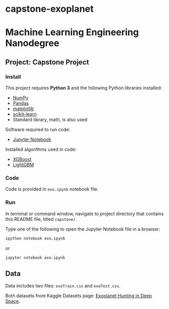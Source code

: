 # capstone-exoplanet
# Machine Learning Engineering Nanodegree
## Project: Capstone Project


### Install 

This project requires **Python 3** and the following Python libraries installed:

- [NumPy](http://www.numpy.org/)
- [Pandas](http://pandas.pydata.org)
- [matplotlib](http://matplotlib.org/)
- [scikit-learn](http://scikit-learn.org/stable/)
- Standard library, math, is also used

Software required to run code:

- [Jupyter Notebook](http://ipython.org/notebook.html)

Installed algorithms used in code:

- [XGBoost](https://github.com/dmlc/xgboost)
- [LightGBM](https://github.com/Microsoft/LightGBM)


### Code

Code is provided in `exo.ipynb` notebook file.

### Run

In terminal or command window, navigate to project directory that contains this README file, titled `capstone/`.

Type one of the following to open the Jupyter Notebook file in a browser:

```bash
ipython notebook exo.ipynb
```  
or
```bash
jupyter notebook exo.ipynb
```


## Data 

Data includes two files: `exoTrain.csv` and `exoTest.csv`. 

Both datasets from Kaggle Datasets page: [Exoplanet Hunting in Deep Space](https://www.kaggle.com/keplersmachines/kepler-labelled-time-series-data/home).
